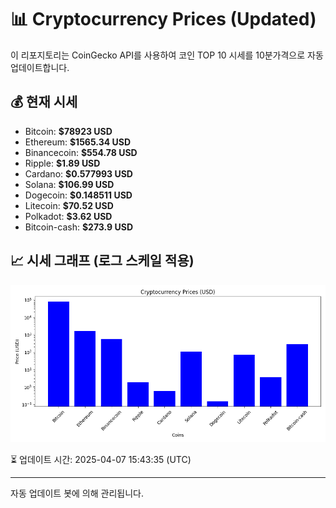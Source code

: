 
# 📊 Cryptocurrency Prices (Updated)

이 리포지토리는 CoinGecko API를 사용하여 코인 TOP 10 시세를 10분가격으로 자동 업데이트합니다.

## 💰 현재 시세
- Bitcoin: **$78923 USD**
- Ethereum: **$1565.34 USD**
- Binancecoin: **$554.78 USD**
- Ripple: **$1.89 USD**
- Cardano: **$0.577993 USD**
- Solana: **$106.99 USD**
- Dogecoin: **$0.148511 USD**
- Litecoin: **$70.52 USD**
- Polkadot: **$3.62 USD**
- Bitcoin-cash: **$273.9 USD**

## 📈 시세 그래프 (로그 스케일 적용)
![Crypto Prices](crypto_prices.png)

⏳ 업데이트 시간: 2025-04-07 15:43:35 (UTC)

---
자동 업데이트 봇에 의해 관리됩니다.
